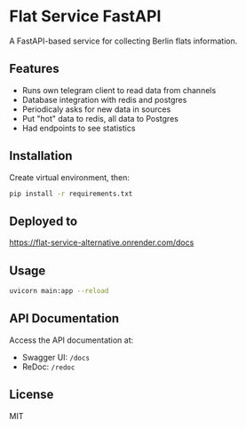# Flat Service FastAPI

A FastAPI-based service for collecting Berlin flats information.

## Features

- Runs own telegram client to read data from channels
- Database integration with redis and postgres
- Periodicaly asks for new data in sources
- Put "hot" data to redis, all data to Postgres
- Had endpoints to see statistics

## Installation

Create virtual environment, then:

```bash
pip install -r requirements.txt
```

## Deployed to 

https://flat-service-alternative.onrender.com/docs


## Usage

```bash
uvicorn main:app --reload
```

## API Documentation

Access the API documentation at:
- Swagger UI: `/docs`
- ReDoc: `/redoc`

## License

MIT
